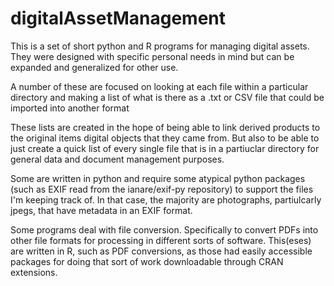 # digitalAssetManagement
This is a set of short python and R programs for managing digital assets. They were designed with specific personal needs in mind but can be expanded and generalized for other use.

A number of these are focused on looking at each file within a particular directory and making a list of what is there as a .txt or CSV file that could be imported into another format

These lists are created in the hope of being able to link derived products to the original items digital objects that they came from. But also to be able to just create a quick list of every single file that is in a partiuclar directory for general data and document management purposes. 

Some are written in python and require some atypical python packages (such as EXIF read from the ianare/exif-py repository) to support the files I'm keeping track of. In that case, the majority are photographs, partiulcarly jpegs, that have metadata in an EXIF format. 

Some programs deal with file conversion. Specifically to convert PDFs into other file formats for processing in different sorts of software. This(eses) are written in R, such as PDF conversions, as those had easily accessible packages for doing that sort of work downloadable through CRAN extensions.

